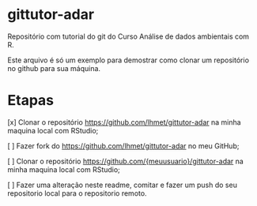 # gittutor-adar
Repositório com tutorial do git do Curso Análise de dados ambientais com R.

Este arquivo é só um exemplo para demostrar como clonar um repositório no github para sua máquina.

# Etapas

[x] Clonar o repositório https://github.com/lhmet/gittutor-adar na minha maquina local com RStudio;

[ ] Fazer fork do https://github.com/lhmet/gittutor-adar no meu GitHub;

[ ] Clonar o repositório https://github.com/{meuusuario}/gittutor-adar na minha maquina local com RStudio;

[ ] Fazer uma alteração neste readme, comitar e fazer um push do seu repositorio local para o repositorio remoto.
